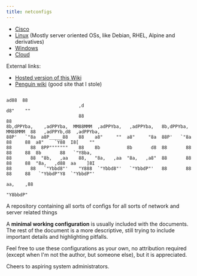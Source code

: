 ```yaml
---
title: netconfigs
---
```

- [Cisco](Cisco/Cisco.md)
- [Linux](Linux/Linux.md) (Mostly server oriented OSs, like Debian, RHEL, Alpine and derivatives)
- [Windows](Windows/Windows.md)
- [Cloud](Cloud/Cloud.md)

External links:
- [Hosted version of this Wiki](https://krissssz.ddns.net/wiki/Linux/)
- [Penguin wiki](https://wiki.penguin.hu) (good site that I stole)

```
                                                                         ad88  88                          
                           ,d                                           d8"    ""                          
                           88                                           88                                 
8b,dPPYba,    ,adPPYba,  MM88MMM  ,adPPYba,   ,adPPYba,   8b,dPPYba,  MM88MMM  88   ,adPPYb,d8  ,adPPYba,  
88P'   `"8a  a8P_____88    88    a8"     ""  a8"     "8a  88P'   `"8a   88     88  a8"    `Y88  I8[    ""  
88       88  8PP"""""""    88    8b          8b       d8  88       88   88     88  8b       88   `"Y8ba,   
88       88  "8b,   ,aa    88,   "8a,   ,aa  "8a,   ,a8"  88       88   88     88  "8a,   ,d88  aa    ]8I  
88       88   `"Ybbd8"'    "Y888  `"Ybbd8"'   `"YbbdP"'   88       88   88     88   `"YbbdP"Y8  `"YbbdP"'  
                                                                                    aa,    ,88             
                                                                                     "Y8bbdP"              
```

A repository containing all sorts of configs for all sorts of network and server related things

A **minimal working configuration** is usually included with the documents.
The rest of the document is a more descriptive, still trying to include important details and highlighting pitfalls.

Feel free to use these configurations as your own, no attribution required (except when I'm not the author, but someone else), but it is appreciated.

Cheers to aspiring system administrators.
